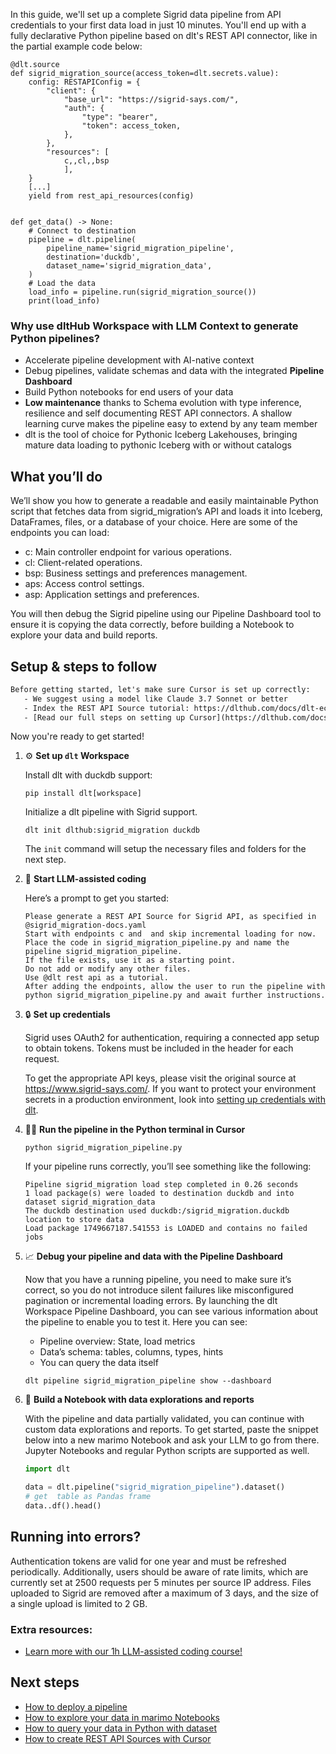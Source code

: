In this guide, we'll set up a complete Sigrid data pipeline from API credentials to your first data load in just 10 minutes. You'll end up with a fully declarative Python pipeline based on dlt's REST API connector, like in the partial example code below:

```python-outcome
@dlt.source
def sigrid_migration_source(access_token=dlt.secrets.value):
    config: RESTAPIConfig = {
        "client": {
            "base_url": "https://sigrid-says.com/",
            "auth": {
                "type": "bearer",
                "token": access_token,
            },
        },
        "resources": [
            c,,cl,,bsp
            ],
    }
    [...]
    yield from rest_api_resources(config)


def get_data() -> None:
    # Connect to destination
    pipeline = dlt.pipeline(
        pipeline_name='sigrid_migration_pipeline',
        destination='duckdb',
        dataset_name='sigrid_migration_data', 
    )
    # Load the data
    load_info = pipeline.run(sigrid_migration_source())
    print(load_info) 
```

### Why use dltHub Workspace with LLM Context to generate Python pipelines?

- Accelerate pipeline development with AI-native context
- Debug pipelines, validate schemas and data with the integrated **Pipeline Dashboard**
- Build Python notebooks for end users of your data
- **Low maintenance** thanks to Schema evolution with type inference, resilience and self documenting REST API connectors. A shallow learning curve makes the pipeline easy to extend by any team member
- dlt is the tool of choice for Pythonic Iceberg Lakehouses, bringing mature data loading to pythonic Iceberg with or without catalogs

## What you’ll do

We’ll show you how to generate a readable and easily maintainable Python script that fetches data from sigrid_migration’s API and loads it into Iceberg, DataFrames, files, or a database of your choice. Here are some of the endpoints you can load:

- c: Main controller endpoint for various operations.
- cl: Client-related operations.
- bsp: Business settings and preferences management.
- aps: Access control settings.
- asp: Application settings and preferences.

You will then debug the Sigrid pipeline using our Pipeline Dashboard tool to ensure it is copying the data correctly, before building a Notebook to explore your data and build reports.

## Setup & steps to follow

```default
Before getting started, let's make sure Cursor is set up correctly:
   - We suggest using a model like Claude 3.7 Sonnet or better
   - Index the REST API Source tutorial: https://dlthub.com/docs/dlt-ecosystem/verified-sources/rest_api/ and add it to context as **@dlt rest api**
   - [Read our full steps on setting up Cursor](https://dlthub.com/docs/dlt-ecosystem/llm-tooling/cursor-restapi#23-configuring-cursor-with-documentation)
```

Now you're ready to get started!

1. ⚙️ **Set up `dlt` Workspace**
    
    Install dlt with duckdb support:
    ```shell
    pip install dlt[workspace]
    ```

    Initialize a dlt pipeline with Sigrid support.
    ```shell
    dlt init dlthub:sigrid_migration duckdb
    ```

    The `init` command will setup the necessary files and folders for the next step.
    
2. 🤠 **Start LLM-assisted coding**
    
    Here’s a prompt to get you started:
    
    ```prompt
    Please generate a REST API Source for Sigrid API, as specified in @sigrid_migration-docs.yaml 
    Start with endpoints c and  and skip incremental loading for now. 
    Place the code in sigrid_migration_pipeline.py and name the pipeline sigrid_migration_pipeline. 
    If the file exists, use it as a starting point. 
    Do not add or modify any other files. 
    Use @dlt rest api as a tutorial. 
    After adding the endpoints, allow the user to run the pipeline with python sigrid_migration_pipeline.py and await further instructions.
    ```

    
3. 🔒 **Set up credentials** 
    
    Sigrid uses OAuth2 for authentication, requiring a connected app setup to obtain tokens. Tokens must be included in the header for each request.
    
    To get the appropriate API keys, please visit the original source at https://www.sigrid-says.com/.
    If you want to protect your environment secrets in a production environment, look into [setting up credentials with dlt](https://dlthub.com/docs/walkthroughs/add_credentials).
    
4. 🏃‍♀️ **Run the pipeline in the Python terminal in Cursor**
    
    ```shell
    python sigrid_migration_pipeline.py
    ```
    
    If your pipeline runs correctly, you’ll see something like the following:
    
    ```shell
    Pipeline sigrid_migration load step completed in 0.26 seconds
    1 load package(s) were loaded to destination duckdb and into dataset sigrid_migration_data
    The duckdb destination used duckdb:/sigrid_migration.duckdb location to store data
    Load package 1749667187.541553 is LOADED and contains no failed jobs
    ```
    
5. 📈 **Debug your pipeline and data with the Pipeline Dashboard**

    Now that you have a running pipeline, you need to make sure it’s correct, so you do not introduce silent failures like misconfigured pagination or incremental loading errors. By launching the dlt Workspace Pipeline Dashboard, you can see various information about the pipeline to enable you to test it. Here you can see:
    - Pipeline overview: State, load metrics
    - Data’s schema: tables, columns, types, hints
    - You can query the data itself
    
    ```shell
    dlt pipeline sigrid_migration_pipeline show --dashboard
    ```
    
6. 🐍 **Build a Notebook with data explorations and reports**

    With the pipeline and data partially validated, you can continue with custom data explorations and reports. To get started, paste the snippet below into a new marimo Notebook and ask your LLM to go from there. Jupyter Notebooks and regular Python scripts are supported as well.

    
    ```python
    import dlt

   data = dlt.pipeline("sigrid_migration_pipeline").dataset()
   # get  table as Pandas frame
   data..df().head()
    ```

## Running into errors?

Authentication tokens are valid for one year and must be refreshed periodically. Additionally, users should be aware of rate limits, which are currently set at 2500 requests per 5 minutes per source IP address. Files uploaded to Sigrid are removed after a maximum of 3 days, and the size of a single upload is limited to 2 GB.

### Extra resources:

- [Learn more with our 1h LLM-assisted coding course!](https://www.youtube.com/watch?v=GGid70rnJuM)

## Next steps

- [How to deploy a pipeline](https://dlthub.com/docs/walkthroughs/deploy-a-pipeline)
- [How to explore your data in marimo Notebooks](https://dlthub.com/docs/general-usage/dataset-access/marimo)
- [How to query your data in Python with dataset](https://dlthub.com/docs/general-usage/dataset-access/dataset)
- [How to create REST API Sources with Cursor](https://dlthub.com/docs/dlt-ecosystem/llm-tooling/cursor-restapi)